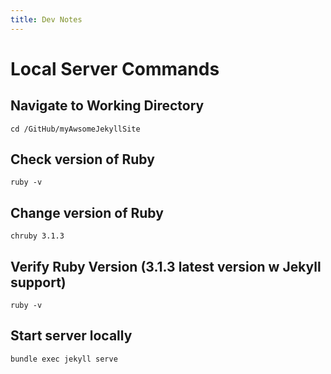 ```yaml
---
title: Dev Notes
---
```


# Local Server Commands

## Navigate to Working Directory
```
cd /GitHub/myAwsomeJekyllSite
```
## Check version of Ruby
```
ruby -v
```
## Change version of Ruby
```
chruby 3.1.3
```
## Verify Ruby Version (3.1.3 latest version w Jekyll support)
```
ruby -v
```
## Start server locally
```
bundle exec jekyll serve
```

